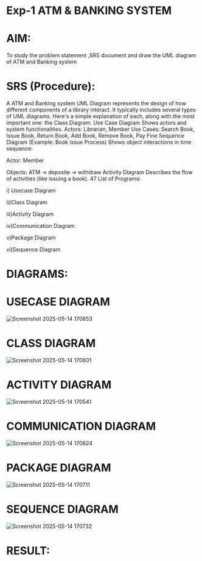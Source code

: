# Exp-1 ATM & BANKING SYSTEM
# AIM:
To study the problem statement ,SRS document and draw the UML diagram of ATM and Banking system 
# SRS (Procedure):
A ATM and Banking system UML Diagram represents the design of how different components of a library interact. It typically includes several types of UML diagrams. Here's a simple explanation of each, along with the most important one: the Class Diagram.
Use Case Diagram
Shows actors and system functionalities.
Actors: Librarian, Member
Use Cases: Search Book, Issue Book, Return Book, Add Book, Remove Book, Pay Fine
Sequence Diagram (Example: Book Issue Process)
Shows object interactions in time sequence:

Actor: Member

Objects: ATM → deposite → withdraw
Activity Diagram
Describes the flow of activities (like issuing a book).
47
List of Programs:

i) Usecase Diagram

ii)Class Diagram

iii)Activity Diagram

iv)Communication Diagram

v)Package Diagram

vi)Sequence Diagram

# DIAGRAMS:
# USECASE DIAGRAM
![Screenshot 2025-05-14 170653](https://github.com/user-attachments/assets/e35ac857-8bed-415a-ba75-2ab95b422c2d)

# CLASS DIAGRAM

![Screenshot 2025-05-14 170601](https://github.com/user-attachments/assets/2dd47bf2-6573-4337-a235-555bde943b60)

# ACTIVITY DIAGRAM
![Screenshot 2025-05-14 170541](https://github.com/user-attachments/assets/f0ee5845-d409-4c90-b04b-9120c24648dc)

# COMMUNICATION DIAGRAM
![Screenshot 2025-05-14 170624](https://github.com/user-attachments/assets/7013fbe9-7abe-4c02-9319-ff701d308c97)

# PACKAGE DIAGRAM
![Screenshot 2025-05-14 170711](https://github.com/user-attachments/assets/0ca53242-9ff4-44ee-a6df-3cce0b87e161)

# SEQUENCE DIAGRAM
![Screenshot 2025-05-14 170732](https://github.com/user-attachments/assets/d3b36889-8970-4cf7-8f05-ea45433e3dec)




# RESULT:
